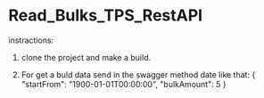 # Read_Bulks_TPS_RestAPI

instractions:

1. clone the project and make a build.

2. For get a buld data send in the swagger method date like that:
{
  "startFrom": "1900-01-01T00:00:00",
  "bulkAmount": 5
}
